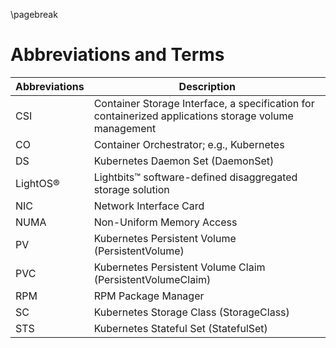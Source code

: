 \pagebreak
<div style="page-break-before: always;"></div>

# Abbreviations and Terms

| Abbreviations | Description                                                                                           |
| ------------- | ----------------------------------------------------------------------------------------------------- |
| CSI           | Container Storage Interface, a specification for containerized applications storage volume management |
| CO            | Container Orchestrator; e.g., Kubernetes                                                               |
| DS            | Kubernetes Daemon Set (DaemonSet)                                                                     |
| LightOS®      | Lightbits™ software-defined disaggregated storage solution                                            |
| NIC           | Network Interface Card                                                                                |
| NUMA          | Non-Uniform Memory Access                                                                             |
| PV            | Kubernetes Persistent Volume (PersistentVolume)                                                       |
| PVC           | Kubernetes Persistent Volume Claim (PersistentVolumeClaim)                                            |
| RPM           | RPM Package Manager                                                                                   |
| SC            | Kubernetes Storage Class (StorageClass)                                                               |
| STS           | Kubernetes Stateful Set (StatefulSet)                                                                 |
